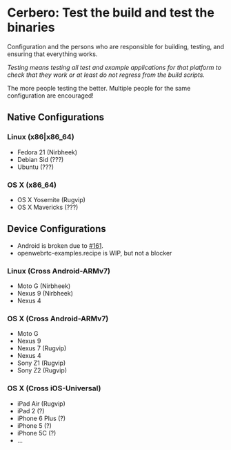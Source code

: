 # Cerbero: Test the build and test the binaries

Configuration and the persons who are responsible for building, testing, and ensuring that everything works.

*Testing means testing all test and example applications for that platform to check that they work or at least do not regress from the build scripts.*

The more people testing the better. Multiple people for the same configuration are encouraged!

## Native Configurations
### Linux (x86|x86_64)
* Fedora 21 (Nirbheek)
* Debian Sid (???)
* Ubuntu (???)

### OS X (x86_64)
* OS X Yosemite (Rugvip)
* OS X Mavericks (???)

## Device Configurations

* Android is broken due to [#161](https://github.com/EricssonResearch/openwebrtc/issues/161).
* openwebrtc-examples.recipe is WIP, but not a blocker

### Linux (Cross Android-ARMv7)
* Moto G (Nirbheek)
* Nexus 9 (Nirbheek)
* Nexus 4

### OS X (Cross Android-ARMv7)
* Moto G
* Nexus 9
* Nexus 7 (Rugvip)
* Nexus 4
* Sony Z1 (Rugvip)
* Sony Z2 (Rugvip)

### OS X (Cross iOS-Universal)
* iPad Air (Rugvip)
* iPad 2 (?)
* iPhone 6 Plus (?)
* iPhone 5 (?)
* iPhone 5C (?)
* ...
